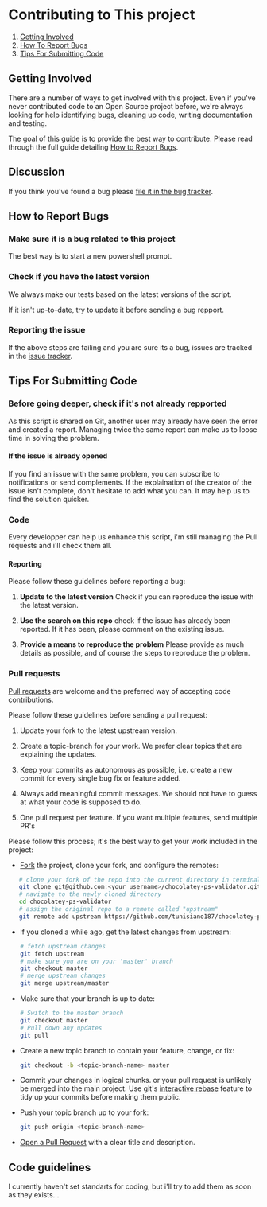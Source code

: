 # Contributing to This project

1. [Getting Involved](#getting-involved)
2. [How To Report Bugs](#how-to-report-bugs)
3. [Tips For Submitting Code](#tips-for-submitting-code)


## Getting Involved

There are a number of ways to get involved with this project. Even if you've never contributed code to an Open Source project before, we're always looking for help identifying bugs, cleaning up code, writing documentation and testing.

The goal of this guide is to provide the best way to contribute. 
Please read through the full guide detailing [How to Report Bugs](#how-to-report-bugs).

## Discussion

If you think you've found a bug please [file it in the bug tracker](#how-to-report-bugs).

## How to Report Bugs

### Make sure it is a bug related to this project

The best way is to start a new powershell prompt.

### Check if you have the latest version

We always make our tests based on the latest versions of the script.

If it isn't up-to-date, try to update it before sending a bug repport.

### Reporting the issue

If the above steps are failing and you are sure its a bug, issues are tracked in the [issue tracker](https://github.com/tunisiano187/chocolatey-ps-validator/issues).

## Tips For Submitting Code

### Before going deeper, check if it's not already repported

As this script is shared on Git, another user may already have seen the error and created a report.
Managing twice the same report can make us to loose time in solving the problem.

#### If the issue is already opened

If you find an issue with the same problem, you can subscribe to notifications or send complements.
If the explaination of the creator of the issue isn't complete, don't hesitate to add what you can. It may help us to find the solution quicker.

### Code

Every developper can help us enhance this script, i'm still managing the Pull requests and i'll check them all.

#### Reporting

Please follow these guidelines before reporting a bug:

1. **Update to the latest version** Check if you can reproduce the issue with the latest version.

2. **Use the search on this repo** check if the issue has already been reported. If it has been, please comment on the existing issue.

3. **Provide a means to reproduce the problem** Please provide as much details as possible, and of course the steps to reproduce the problem.

### Pull requests

[Pull requests](https://help.github.com/articles/using-pull-requests) are welcome and the preferred way of accepting code contributions.

Please follow these guidelines before sending a pull request:

1. Update your fork to the latest upstream version.

2. Create a topic-branch for your work. We prefer clear topics that are explaining the updates.

3. Keep your commits as autonomous as possible, i.e. create a new commit for every single bug fix or feature added.

4. Always add meaningful commit messages. We should not have to guess at what your code is supposed to do.

5. One pull request per feature. If you want multiple features, send multiple PR's

Please follow this process; it's the best way to get your work included in the project:

- [Fork](http://help.github.com/fork-a-repo/) the project, clone your fork,
   and configure the remotes:

```bash
   # clone your fork of the repo into the current directory in terminal
   git clone git@github.com:<your username>/chocolatey-ps-validator.git
   # navigate to the newly cloned directory
   cd chocolatey-ps-validator
   # assign the original repo to a remote called "upstream"
   git remote add upstream https://github.com/tunisiano187/chocolatey-ps-validator.git
   ```

- If you cloned a while ago, get the latest changes from upstream:

   ```bash
   # fetch upstream changes
   git fetch upstream
   # make sure you are on your 'master' branch
   git checkout master
   # merge upstream changes
   git merge upstream/master
   ```

- Make sure that your branch is up to date:

   ```bash
   # Switch to the master branch
   git checkout master
   # Pull down any updates
   git pull
   ```

- Create a new topic branch to contain your feature, change, or fix:

   ```bash
   git checkout -b <topic-branch-name> master
   ```

- Commit your changes in logical chunks. or your pull request is unlikely
   be merged into the main project. Use git's
   [interactive rebase](https://help.github.com/articles/interactive-rebase)
   feature to tidy up your commits before making them public.

- Push your topic branch up to your fork:

   ```bash
   git push origin <topic-branch-name>
   ```

- [Open a Pull Request](https://help.github.com/articles/using-pull-requests) with a
    clear title and description.


## Code guidelines

I currently haven't set standarts for coding, but i'll try to add them as soon as they exists...